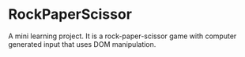 # RockPaperScissor
A mini learning project.
It is a rock-paper-scissor game with computer generated input that uses DOM manipulation.